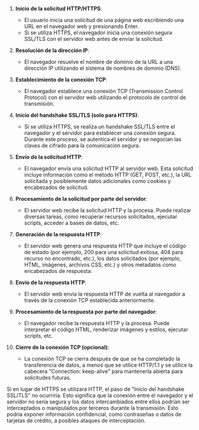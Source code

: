 1. **Inicio de la solicitud HTTP/HTTPS**:
   - El usuario inicia una solicitud de una página web escribiendo una URL en el navegador web y presionando Enter.
   - Si se utiliza HTTPS, el navegador inicia una conexión segura SSL/TLS con el servidor web antes de enviar la solicitud.

2. **Resolución de la dirección IP**:
   - El navegador resuelve el nombre de dominio de la URL a una dirección IP utilizando el sistema de nombres de dominio (DNS).

3. **Establecimiento de la conexión TCP**:
   - El navegador establece una conexión TCP (Transmission Control Protocol) con el servidor web utilizando el protocolo de control de transmisión.

4. **Inicio del handshake SSL/TLS (solo para HTTPS)**:
   - Si se utiliza HTTPS, se realiza un handshake SSL/TLS entre el navegador y el servidor para establecer una conexión segura. Durante este proceso, se autentica el servidor y se negocian las claves de cifrado para la comunicación segura.

5. **Envío de la solicitud HTTP**:
   - El navegador envía una solicitud HTTP al servidor web. Esta solicitud incluye información como el método HTTP (GET, POST, etc.), la URL solicitada y posiblemente datos adicionales como cookies y encabezados de solicitud.

6. **Procesamiento de la solicitud por parte del servidor**:
   - El servidor web recibe la solicitud HTTP y la procesa. Puede realizar diversas tareas, como recuperar recursos solicitados, ejecutar scripts, acceder a bases de datos, etc.

7. **Generación de la respuesta HTTP**:
   - El servidor web genera una respuesta HTTP que incluye el código de estado (por ejemplo, 200 para una solicitud exitosa, 404 para recurso no encontrado, etc.), los datos solicitados (por ejemplo, HTML, imágenes, archivos CSS, etc.) y otros metadatos como encabezados de respuesta.

8. **Envío de la respuesta HTTP**:
   - El servidor web envía la respuesta HTTP de vuelta al navegador a través de la conexión TCP establecida anteriormente.

9. **Procesamiento de la respuesta por parte del navegador**:
   - El navegador recibe la respuesta HTTP y la procesa. Puede interpretar el código HTML, renderizar imágenes y estilos, ejecutar scripts, etc.

10. **Cierre de la conexión TCP (opcional)**:
    - La conexión TCP se cierra después de que se ha completado la transferencia de datos, a menos que se utilice HTTP/1.1 y se utilice la cabecera "Connection: keep-alive" para mantenerla abierta para solicitudes futuras.

Si en lugar de HTTPS se utilizara HTTP, el paso de "Inicio del handshake SSL/TLS" no ocurriría. Esto significa que la conexión entre el navegador y el servidor no sería segura y los datos intercambiados entre ellos podrían ser interceptados o manipulados por terceros durante la transmisión. Esto podría exponer información confidencial, como contraseñas o datos de tarjetas de crédito, a posibles ataques de interceptación.
